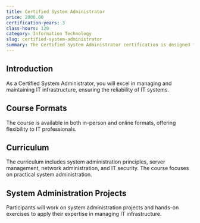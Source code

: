 ```yaml
---
title: Certified System Administrator
price: 2000.00
certification-years: 3
class-hours: 120
category: Information Technology
slug: certified-system-administrator
summary: The Certified System Administrator certification is designed for professionals in system administration and IT operations roles. This comprehensive course covers system administration principles, server management, and network administration. It equips candidates with the skills needed to manage and maintain IT infrastructure.
---
```


## Introduction

As a Certified System Administrator, you will excel in managing and maintaining IT infrastructure, ensuring the reliability of IT systems.

## Course Formats

The course is available in both in-person and online formats, offering flexibility to IT professionals.

## Curriculum

The curriculum includes system administration principles, server management, network administration, and IT security. The course focuses on practical system administration.

## System Administration Projects

Participants will work on system administration projects and hands-on exercises to apply their expertise in managing IT infrastructure.

